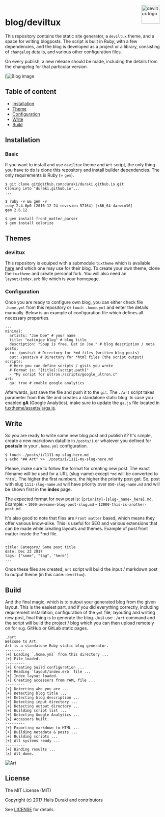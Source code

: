 <a href="https://duraki.github.io/">
    <img src="https://duraki.github.io/images/duraki-logo.png" alt="deviltux logo" title="deviltux" align="right" height="60" />
</a>

blog/deviltux
======================

This repository contains the static site generator, a `deviltux` theme, and a 
space for writing blogposts. The script is built in Ruby, with a few dependencies,
and the blog is developed as a project or a library, consisting of `changelog` 
details, and various other configuration files.
  
On every publish, a new release should be made, including the details from the 
changelog for that particular version.
  
[![Blog image](http://i.imgur.com/LGbjIiZ.png)

## Table of content

- [Installation](#installation)
- [Theme](#themes)
- [Configuration](#configuration)
- [Write](#write)
- [Build](#build)

## Installation 

### Basic 

If you want to install and use `deviltux` theme and `Art` script, the only thing you have to do is clone this repository and install builder dependencies. The only requirements is Ruby (+ `gem`).

```
$ git clone git@github.com:duraki/duraki.github.io.git
Cloning into 'duraki.github.io'...
...

$ ruby -v && gem -v
ruby 2.4.0p0 (2016-12-24 revision 57164) [x86_64-darwin16]
gem 2.6.12

$ gem install front_matter_parser
$ gem install colorize
```

## Themes 

### deviltux 

This repository is equiped with a submodule `tuxtheme` which is available [here](https://github.com/duraki/tuxtheme) and which one may use for their blog.
To create your own theme, clone the `tuxtheme` and create personal fork. You will also need an `layout/index.erb` file which is your homepage. 

### Configuration 

Once you are ready to configure own blog, you can either check file `.home.yml` from this repository or `touch .home.yml` and enter the details manually. 
Below is an example of configuration file which defines all necessary properties.

```
--- 
minimal: 
  artists: "Joe Doe" # your name
  title: "eatinjoe blog" # blog title
  description: "Soup is free. Eat in Joe." # blog description / meta
posts: 
  in: /posts/i # Directory for *md files (written blog posts)
  out: /posts/o # Directory for *html files (the script output)
scripts: 
  # Here you can define scripts / gists you wrote
  # Format is: "[title]:[script.path]"
  - "My script for ultron:/scripts/google_ultron.c"
art:
  ga: true # enable google analytics
```

Afterwards, just save the file and push it to the `git`. The `./art` script takes parameter from this file and creates a standalone static blog.
In case you enabled **gA** (Google Analytics), make sure to update the `ga.js` file located in [tuxtheme/assets/js/ga.js](https://github.com/duraki/tuxtheme/blob/master/assets/js/ga.js).

## Write

So you are ready to write some new blog post and publish it? It's simple, create a new markdown datafile in `/posts/i` or whatever you defined for **posts/in** in your `.home.yml` configuration.

```
$ touch ./posts/i/1111-my-slug-here.md
$ echo "## Art" >> ./posts/i/1111-my-slug-here.md
```

Please, make sure to follow the format for creating new post. The exact filename will be used for a URL (slug-name) except `*md` will be converted to `*html`. The higher the first numbers, the higher the priority post get. So, post with slug `1111-slug-name.md` will have priority over `850-slug-name.md` and will be shown first in the **index** page. 
  
The expected format for new post is: `[priority]-[slug-_name-_here].md`.
Example:
    - `1000-awesome-blog-post-slug.md`
    - `12000-this-is-another-post.md`
  
It's also good to note that files are `Front matter` based, which means they offer various know-alike. This is useful for SEO and various extensions that can be made while creating layouts and themes. Example of post front matter inside the *md file.

```
---
title: Category/ Some post title
date: Dec 22 2017
tags: ["some", "tag", "here"]
---
```

Once these files are created, `Art` script will build the input / markdown post to output theme (in this case: `deviltux`).

## Build 
And the final magic, which is to output your generated blog from the given layout. This is the easiest part, and if you did everything correctly, including requirement installation, configuration of the `yml` file, layouting and writing new post, final thing is to generate the blog. Just use `./art` command and the script will build the project / blog which you can then upload remotely on for e.g. GitHub or GitLab static pages.

```
./art
Welcome to Art.
Art is a standalone Ruby static blog generator.
---------
[+] Loading `.home.yml` from this directory ...
[+] File loaded.
---------
[+] Creating build configuration ...
[+] Reading `layout/index.erb` file ...
[+] Index layout loaded.
[+] Creating accessors from YAML file ...
---------
[+] Detecting who you are ...
[+] Detecting blog title ...
[+] Detecting blog description ...
[+] Detecting input directory ...
[+] Detecting output directory ...
[+] Building script list ...
[+] Detecting Google Analytics ...
[x] Accessors built.
---------
[+] Exporting markdown to HTML ...
[+] Building metadata & posts ...
[+] Building scripts ...
[+] All systems ready ...
---------
[+] Binding results ...
[x] All done.
```

![Art](http://i.imgur.com/BHTTkV4.png)

## License

The MIT License (MIT)

Copyright (c) 2017 Halis Duraki and contributors

See [LICENSE](LICENSE) for details.

